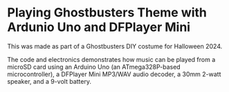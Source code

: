 # Playing Ghostbusters Theme with Ardunio Uno and DFPlayer Mini

This was made as part of a Ghostbusters DIY costume for Halloween 2024.

The code and electronics demonstrates how music can be played from a microSD card using an Arduino Uno (an ATmega328P-based microcontroller), a DFPlayer Mini MP3/WAV audio decoder, a 30mm 2-watt speaker, and a 9-volt battery.
